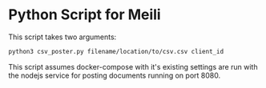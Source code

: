# Python Script for Meili

This script takes two arguments:

```bash
python3 csv_poster.py filename/location/to/csv.csv client_id
```

This script assumes docker-compose with it's existing settings are run with 
the nodejs service for posting documents running on port 8080.

